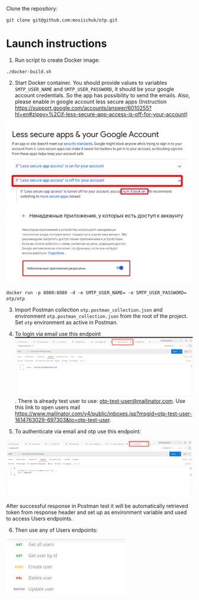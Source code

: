 Clone the repository: 
```
git clone git@github.com:mosiichuk/otp.git
```

# Launch instructions
1) Run script to create Docker image: 
```
./docker-build.sh
```

2) Start Docker container. You should provide values to variables `SMTP_USER_NAME` and `SMTP_USER_PASSWORD`, it should be your google account credentials. So the app has possibility to send the emails. Also, please enable in google account less secure apps (Instruction https://support.google.com/accounts/answer/6010255?hl=en#zippy=%2Cif-less-secure-app-access-is-off-for-your-account)

![img_1.png](img_1.png)
![img_2.png](img_2.png)

```
docker run -p 8080:8080 -d -e SMTP_USER_NAME= -e SMTP_USER_PASSWORD= otp/otp
```

3) Import Postman collection `otp.postman_collection.json` and environment `otp.postman_collection.json` from the root of the project. Set `otp` environment as active in Postman.

4) To login via email use this endpoint ![img.png](img.png). There is already test user to use: otp-test-user@mailinator.com. Use this link to open users mail https://www.mailinator.com/v4/public/inboxes.jsp?msgid=otp-test-user-1614763029-697303&to=otp-test-user.

5) To authenticate via email and otp use this endpoint:

![img_3.png](img_3.png)

After successful response in Postman test it will be automatically retrieved token from response header and set up as environment variable and used to access Users endpoints.
   
6) Then use any of Users endpoints:

![img_4.png](img_4.png)
